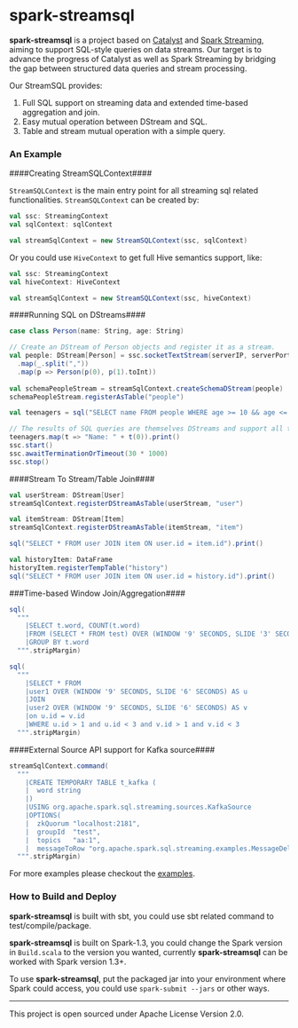 spark-streamsql
===

**spark-streamsql** is a project based on [Catalyst](https://github.com/apache/spark/tree/master/sql)
and [Spark Streaming](https://github.com/apache/spark/tree/master/streaming), aiming to support
SQL-style queries on data streams. Our target is to advance the progress of Catalyst as well as
Spark Streaming by bridging the gap between structured data queries and stream processing.

Our StreamSQL provides:

1. Full SQL support on streaming data and extended time-based aggregation and join.
2. Easy mutual operation between DStream and SQL.
3. Table and stream mutual operation with a simple query.

### An Example ###

####Creating StreamSQLContext####

`StreamSQLContext` is the main entry point for all streaming sql related functionalities.
`StreamSQLContext` can be created by:

```scala
val ssc: StreamingContext
val sqlContext: sqlContext

val streamSqlContext = new StreamSQLContext(ssc, sqlContext)
```

Or you could use `HiveContext` to get full Hive semantics support, like:

```scala
val ssc: StreamingContext
val hiveContext: HiveContext

val streamSqlContext = new StreamSQLContext(ssc, hiveContext)
```

####Running SQL on DStreams####

```scala
case class Person(name: String, age: String)

// Create an DStream of Person objects and register it as a stream.
val people: DStream[Person] = ssc.socketTextStream(serverIP, serverPort)
  .map(_.split(","))
  .map(p => Person(p(0), p(1).toInt))
  
val schemaPeopleStream = streamSqlContext.createSchemaDStream(people)
schemaPeopleStream.registerAsTable("people")

val teenagers = sql("SELECT name FROM people WHERE age >= 10 && age <= 19")

// The results of SQL queries are themselves DStreams and support all the normal operations
teenagers.map(t => "Name: " + t(0)).print()
ssc.start()
ssc.awaitTerminationOrTimeout(30 * 1000)
ssc.stop()
```

####Stream To Stream/Table Join####

```scala
val userStream: DStream[User]
streamSqlContext.registerDStreamAsTable(userStream, "user")

val itemStream: DStream[Item]
streamSqlContext.registerDStreamAsTable(itemStream, "item")

sql("SELECT * FROM user JOIN item ON user.id = item.id").print()

val historyItem: DataFrame
historyItem.registerTempTable("history")
sql("SELECT * FROM user JOIN item ON user.id = history.id").print()

```

###Time-based Window Join/Aggregation####

```scala
sql(
  """
    |SELECT t.word, COUNT(t.word)
    |FROM (SELECT * FROM test) OVER (WINDOW '9' SECONDS, SLIDE '3' SECONDS) AS t
    |GROUP BY t.word
  """.stripMargin)

sql(
  """
    |SELECT * FROM
    |user1 OVER (WINDOW '9' SECONDS, SLIDE '6' SECONDS) AS u
    |JOIN
    |user2 OVER (WINDOW '9' SECONDS, SLIDE '6' SECONDS) AS v
    |on u.id = v.id
    |WHERE u.id > 1 and u.id < 3 and v.id > 1 and v.id < 3
  """.stripMargin)
```
  
####External Source API support for Kafka source####

```scala
streamSqlContext.command(
  """
    |CREATE TEMPORARY TABLE t_kafka (
    |  word string
    |)
    |USING org.apache.spark.sql.streaming.sources.KafkaSource
    |OPTIONS(
    |  zkQuorum "localhost:2181",
    |  groupId  "test",
    |  topics   "aa:1",
    |  messageToRow "org.apache.spark.sql.streaming.examples.MessageDelimiter")
  """.stripMargin)
```

For more examples please checkout the [examples](https://github.com/Intel-bigdata/spark-streamsql/tree/master/src/main/scala/org/apache/spark/sql/streaming/examples).

### How to Build and Deploy ###

**spark-streamsql** is built with sbt, you could use sbt related command to test/compile/package.
 
**spark-streamsql** is built on Spark-1.3, you could change the Spark version in `Build.scala` 
to the version you wanted, currently **spark-streamsql** can be worked with Spark version 1.3+.

To use **spark-streamsql**, put the packaged jar into your environment where Spark could access, 
you could use `spark-submit --jars` or other ways.

---

This project is open sourced under Apache License Version 2.0.
